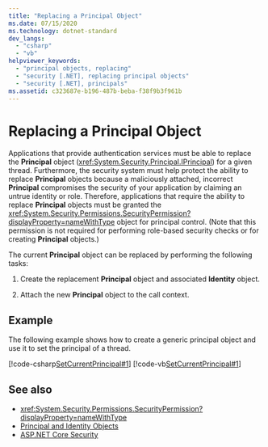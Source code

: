 ```yaml
---
title: "Replacing a Principal Object"
ms.date: 07/15/2020
ms.technology: dotnet-standard
dev_langs: 
  - "csharp"
  - "vb"
helpviewer_keywords: 
  - "principal objects, replacing"
  - "security [.NET], replacing principal objects"
  - "security [.NET], principals"
ms.assetid: c323687e-b196-487b-beba-f38f9b3f961b
---
```

# Replacing a Principal Object

Applications that provide authentication services must be able to replace the **Principal** object (<xref:System.Security.Principal.IPrincipal>) for a given thread. Furthermore, the security system must help protect the ability to replace **Principal** objects because a maliciously attached, incorrect **Principal** compromises the security of your application by claiming an untrue identity or role. Therefore, applications that require the ability to replace **Principal** objects must be granted the <xref:System.Security.Permissions.SecurityPermission?displayProperty=nameWithType> object for principal control. (Note that this permission is not required for performing role-based security checks or for creating **Principal** objects.)  
  
The current **Principal** object can be replaced by performing the following tasks:  
  
1. Create the replacement **Principal** object and associated **Identity** object.  
  
2. Attach the new **Principal** object to the call context.  
  
## Example

The following example shows how to create a generic principal object and use it to set the principal of a thread.  
  
[!code-csharp[SetCurrentPrincipal#1](../../../samples/snippets/csharp/VS_Snippets_CLR/SetCurrentPrincipal/CS/program.cs#1)]
[!code-vb[SetCurrentPrincipal#1](../../../samples/snippets/visualbasic/VS_Snippets_CLR/SetCurrentPrincipal/VB/program.vb#1)]  
  
## See also

- <xref:System.Security.Permissions.SecurityPermission?displayProperty=nameWithType>
- [Principal and Identity Objects](principal-and-identity-objects.md)
- [ASP.NET Core Security](/aspnet/core/security/)
